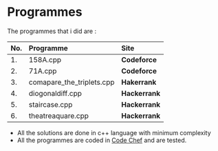 # Programmes


The programmes that i did are :


|No.|Programme|Site|
|:--|:-------|:------|
|1.|158A.cpp|**Codeforce**|
|2.|71A.cpp|**Codeforce**|
|3.|comapare_the_triplets.cpp|**Hakerrank**|
|4.|diogonaldiff.cpp|**Hackerrank**|
|5.|staircase.cpp|**Hackerrank**|
|6.|theatreaquare.cpp|**Hackerrank**|


* All the solutions are done in c++ language with minimum complexity
* All the programmes are coded in [Code Chef](https://www.codechef.com/ide) and are tested.

